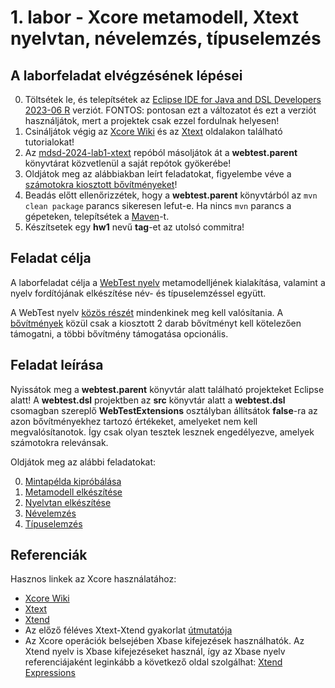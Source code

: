 # 1. labor - Xcore metamodell, Xtext nyelvtan, névelemzés, típuselemzés

## A laborfeladat elvégzésének lépései

0. Töltsétek le, és telepítsétek az [Eclipse IDE for Java and DSL Developers 2023-06 R](https://www.eclipse.org/downloads/packages/release/2023-06/r/eclipse-ide-java-and-dsl-developers) verziót. FONTOS: pontosan ezt a változatot és ezt a verziót használjátok, mert a projektek csak ezzel fordulnak helyesen!
1. Csináljátok végig az [Xcore Wiki](https://wiki.eclipse.org/Xcore) és az [Xtext](https://eclipse.dev/Xtext/documentation/102_domainmodelwalkthrough.html) oldalakon található tutorialokat!
2. Az [mdsd-2024-lab1-xtext](https://github.com/MDSDLab/mdsd-2024-lab1-xcore-xtext) repóból másoljátok át a **webtest.parent** könyvtárat közvetlenül a saját repótok gyökerébe!
3. Oldjátok meg az alábbiakban leírt feladatokat, figyelembe véve a [számotokra kiosztott bővítményeket](ExtrasTable2024.md)!
4. Beadás előtt ellenőrizzétek, hogy a **webtest.parent** könyvtárból az `mvn clean package` parancs sikeresen lefut-e. Ha nincs `mvn` parancs a gépeteken, telepítsétek a [Maven](https://maven.apache.org/download.cgi)-t.
5. Készítsetek egy **hw1** nevű **tag**-et az utolsó commitra!

## Feladat célja

A laborfeladat célja a [WebTest nyelv](WebTestLanguageSpecification.md) metamodelljének kialakítása, valamint a nyelv fordítójának elkészítése név- és típuselemzéssel együtt.

A WebTest nyelv [közös részét](WebTestReference.md) mindenkinek meg kell valósítania. A [bővítmények](WebTestReferenceExtra.md) közül csak a kiosztott 2 darab bővítményt kell kötelezően támogatni, a többi bővítmény támogatása opcionális.

## Feladat leírása

Nyissátok meg a **webtest.parent** könyvtár alatt található projekteket Eclipse alatt! A **webtest.dsl** projektben az **src** könyvtár alatt a **webtest.dsl** csomagban szereplő **WebTestExtensions** osztályban állítsátok **false**-ra az azon bővítményekhez tartozó értékeket, amelyeket nem kell megvalósítanotok. Így csak olyan tesztek lesznek engedélyezve, amelyek számotokra relevánsak.

Oldjátok meg az alábbi feladatokat:

0. [Mintapélda kipróbálása](TaskExample.md)
1. [Metamodell elkészítése](TaskMetaModel.md)
2. [Nyelvtan elkészítése](TaskGrammar.md)
3. [Névelemzés](TaskNameAnalysis.md)
4. [Típuselemzés](TaskTypeAnalysis.md)

## Referenciák

Hasznos linkek az Xcore használatához:

* [Xcore Wiki](https://wiki.eclipse.org/Xcore)
* [Xtext](https://eclipse.dev/Xtext/documentation/index.html)
* [Xtend](https://eclipse.dev/Xtext/xtend/documentation/index.html)
* Az előző féléves Xtext-Xtend gyakorlat [útmutatója](images/GY4-XtextXtend-Utmutato.pdf)
* Az Xcore operációk belsejében Xbase kifejezések használhatók. Az Xtend nyelv is Xbase kifejezéseket használ, így az Xbase nyelv referenciájaként leginkább a következő oldal szolgálhat: [Xtend Expressions](https://eclipse.dev/Xtext/xtend/documentation/203_xtend_expressions.html)

